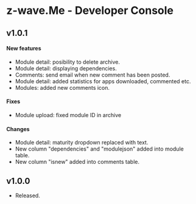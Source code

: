 z-wave.Me - Developer Console
===============

## v1.0.1
#### New features
- Module detail: posibility to delete archive.
- Module detail: displaying dependencies.
- Comments: send email when new comment has been posted.
- Module detail: added statistics for apps downloaded, commented etc.
- Modules: added new comments icon.

#### Fixes
- Module upload: fixed module ID in archive

#### Changes
- Module detail: maturity dropdown replaced with text.
- New column "dependencies" and  "modulejson" added into module table.
- New column "isnew" added into comments table.

## v1.0.0
- Released.